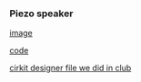 ### Piezo speaker

[image](!./Piezo.png)

[code](./Piezo.ino)

[cirkit designer file we did in club](./Piezo.ckt)
